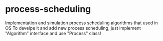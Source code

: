 # process-scheduling
Implementation and simulation process scheduling algorithms that used in OS
To develpe it and add new process scheduling, just implement "Algorithm" interface and use "Process" class!
